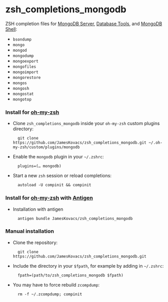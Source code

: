 # zsh_completions_mongodb

ZSH completion files for [MongoDB Server](https://docs.mongodb.com/manual/), [Database Tools](https://docs.mongodb.com/database-tools/), and [MongoDB Shell](https://docs.mongodb.com/mongodb-shell/):
 * `bsondump`
 * `mongo`
 * `mongod`
 * `mongodump`
 * `mongoexport`
 * `mongofiles`
 * `mongoimport`
 * `mongorestore`
 * `mongos`
 * `mongosh`
 * `mongostat`
 * `mongotop`

### Install for [oh-my-zsh](http://github.com/robbyrussell/oh-my-zsh)

* Clone `zsh_completions_mongodb` inside your `oh-my-zsh` custom plugins directory:

        git clone https://github.com/JamesKovacs/zsh_completions_mongodb.git ~/.oh-my-zsh/custom/plugins/mongodb

* Enable the `mongodb` plugin in your `~/.zshrc`:

        plugins=(… mongodb)

* Start a new `zsh` session or reload completions:

        autoload -U compinit && compinit

### Install for [oh-my-zsh](http://github.com/robbyrussell/oh-my-zsh) with [Antigen](https://github.com/zsh-users/antigen)

* Installation with antigen

        antigen bundle JamesKovacs/zsh_completions_mongodb

### Manual installation

* Clone the repository:

        git clone https://github.com/JamesKovacs/zsh_completions_mongodb.git

* Include the directory in your `$fpath`, for example by adding in `~/.zshrc`:

        fpath=(path/to/zsh_completions_mongodb $fpath)

* You may have to force rebuild `zcompdump`:

        rm -f ~/.zcompdump; compinit

